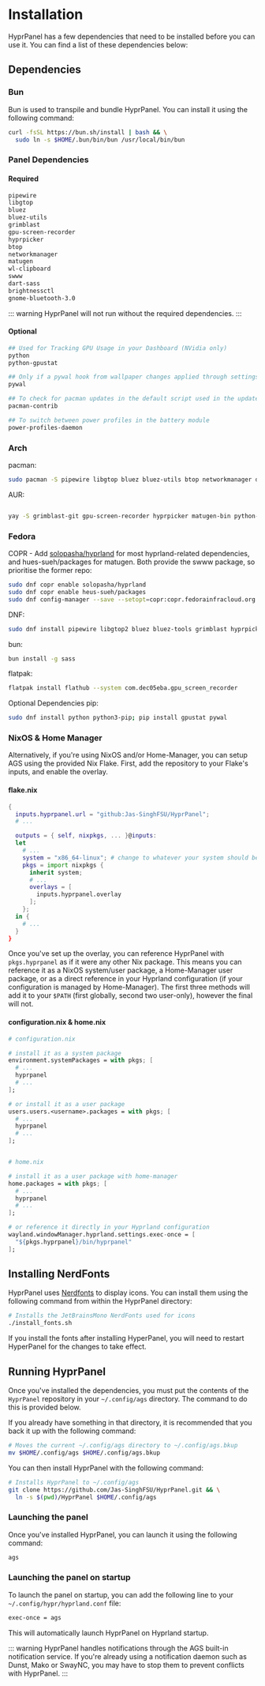 # Installation

HyprPanel has a few dependencies that need to be installed before you can use it. You can find a list of these dependencies below:

## Dependencies

### Bun

Bun is used to transpile and bundle HyprPanel. You can install it using the following command:

```sh
curl -fsSL https://bun.sh/install | bash && \
  sudo ln -s $HOME/.bun/bin/bun /usr/local/bin/bun
```

### Panel Dependencies

#### Required

```sh
pipewire
libgtop
bluez
bluez-utils
grimblast
gpu-screen-recorder
hyprpicker
btop
networkmanager
matugen
wl-clipboard
swww
dart-sass
brightnessctl
gnome-bluetooth-3.0
```

::: warning
HyprPanel will not run without the required dependencies.
:::

#### Optional

```sh
## Used for Tracking GPU Usage in your Dashboard (NVidia only)
python
python-gpustat

## Only if a pywal hook from wallpaper changes applied through settings is desired
pywal

## To check for pacman updates in the default script used in the updates module
pacman-contrib

## To switch between power profiles in the battery module
power-profiles-daemon
```

### Arch

pacman:

```sh
sudo pacman -S pipewire libgtop bluez bluez-utils btop networkmanager dart-sass wl-clipboard brightnessctl swww python gnome-bluetooth-3.0 pacman-contrib power-profiles-daemon
```

AUR:

```sh

yay -S grimblast-git gpu-screen-recorder hyprpicker matugen-bin python-gpustat aylurs-gtk-shell-git
```

### Fedora

COPR - Add [solopasha/hyprland](https://copr.fedorainfracloud.org/coprs/solopasha/hyprland/) for most hyprland-related dependencies, and hues-sueh/packages for matugen. Both provide the swww package, so prioritise the former repo:

```sh
sudo dnf copr enable solopasha/hyprland
sudo dnf copr enable heus-sueh/packages
sudo dnf config-manager --save --setopt=copr:copr.fedorainfracloud.org:heus-sueh:packages.priority=200
```

DNF:

```sh
sudo dnf install pipewire libgtop2 bluez bluez-tools grimblast hyprpicker btop NetworkManager wl-clipboard swww brightnessctl gnome-bluetooth aylurs-gtk-shell power-profiles-daemon gvfs
```

bun:

```sh
bun install -g sass
```

flatpak:

```sh
flatpak install flathub --system com.dec05eba.gpu_screen_recorder
```

Optional Dependencies
pip:

```sh
sudo dnf install python python3-pip; pip install gpustat pywal
```

### NixOS & Home Manager

Alternatively, if you're using NixOS and/or Home-Manager, you can setup AGS using the provided Nix Flake. First, add the repository to your Flake's inputs, and enable the overlay.

#### flake.nix

```nix
{
  inputs.hyprpanel.url = "github:Jas-SinghFSU/HyprPanel";
  # ...

  outputs = { self, nixpkgs, ... }@inputs:
  let
    # ...
	system = "x86_64-linux"; # change to whatever your system should be.
    pkgs = import nixpkgs {
	  inherit system;
	  # ...
	  overlays = [
        inputs.hyprpanel.overlay
	  ];
	};
  in {
    # ...
  }
}
```

Once you've set up the overlay, you can reference HyprPanel with `pkgs.hyprpanel` as if it were any other Nix package. This means you can reference it as a NixOS system/user package, a Home-Manager user package, or as a direct reference in your Hyprland configuration (if your configuration is managed by Home-Manager). The first three methods will add it to your `$PATH` (first globally, second two user-only), however the final will not.

#### configuration.nix & home.nix

```nix
# configuration.nix

# install it as a system package
environment.systemPackages = with pkgs; [
  # ...
  hyprpanel
  # ...
];

# or install it as a user package
users.users.<username>.packages = with pkgs; [
  # ...
  hyprpanel
  # ...
];


# home.nix

# install it as a user package with home-manager
home.packages = with pkgs; [
  # ...
  hyprpanel
  # ...
];

# or reference it directly in your Hyprland configuration
wayland.windowManager.hyprland.settings.exec-once = [
  "${pkgs.hyprpanel}/bin/hyprpanel"
];

```

## Installing NerdFonts

HyprPanel uses [Nerdfonts](https://www.nerdfonts.com/) to display icons. You can install them using the following command from within the HyprPanel directory:

```sh
# Installs the JetBrainsMono NerdFonts used for icons
./install_fonts.sh
```

If you install the fonts after installing HyperPanel, you will need to restart HyperPanel for the changes to take effect.

## Running HyprPanel

Once you've installed the dependencies, you must put the contents of the `HyprPanel` repository in your `~/.config/ags` directory. The command to do this is provided below.

If you already have something in that directory, it is recommended that you back it up with the following command:

```sh
# Moves the current ~/.config/ags directory to ~/.config/ags.bkup
mv $HOME/.config/ags $HOME/.config/ags.bkup
```

You can then install HyprPanel with the following command:

```sh
# Installs HyprPanel to ~/.config/ags
git clone https://github.com/Jas-SinghFSU/HyprPanel.git && \
  ln -s $(pwd)/HyprPanel $HOME/.config/ags
```

### Launching the panel

Once you've installed HyprPanel, you can launch it using the following command:

```sh
ags
```

### Launching the panel on startup

To launch the panel on startup, you can add the following line to your `~/.config/hypr/hyprland.conf` file:

```sh
exec-once = ags
```

This will automatically launch HyprPanel on Hyprland startup.

::: warning
HyprPanel handles notifications through the AGS built-in notification service. If you're already using a notification daemon such as Dunst, Mako or SwayNC, you may have to stop them to prevent conflicts with HyprPanel.
:::
